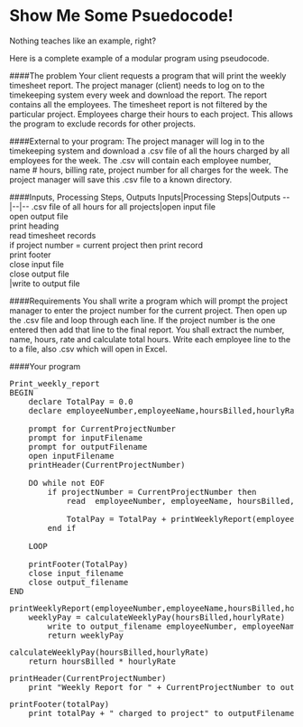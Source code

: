 # Show Me Some Psuedocode!

Nothing teaches like an example, right?

Here is a complete example of a modular program using pseudocode.

####The problem
Your client requests a program that will print the weekly timesheet report. The project manager (client) needs to log on to the timekeeping system every week and download the report. The report contains all the employees. The timesheet report is not filtered by the particular project. Employees charge their hours to each project. This allows the program to exclude records for other projects.

####External to your program:
The project manager will log in to the timekeeping system and download a .csv file of all the hours charged by all employees for the week. The .csv will contain each employee number, name # hours, billing rate, project number for all charges for the week. The project manager will save this .csv file to a known directory.


####Inputs, Processing Steps, Outputs
Inputs|Processing Steps|Outputs
--|--|--
.csv file of all hours for all projects|open input file<br/>open output file<br/>print heading<br/>read timesheet records<br/>if project number = current project then print record<br/>print footer<br/>close input file<br/>close output file<br/>|write to output file

####Requirements
You shall write a program which will prompt the project manager to enter the project number for the current project.
Then open up the .csv file and loop through each line. 
If the project number is the one entered then add that line to the final report. You shall extract the number, name, hours,  rate and calculate total hours. Write each employee line to the to a file, also .csv which will open in Excel.

####Your program
<pre>Print_weekly_report
BEGIN
    declare TotalPay = 0.0
    declare employeeNumber,employeeName,hoursBilled,hourlyRate
    
    prompt for CurrentProjectNumber
    prompt for inputFilename
    prompt for outputFilename
    open inputFilename
    printHeader(CurrentProjectNumber)
    
    DO while not EOF
        if projectNumber = CurrentProjectNumber then
            read  employeeNumber, employeeName, hoursBilled, hourlyRate
            
            TotalPay = TotalPay + printWeeklyReport(employeeNumber,employeeName,hoursBilled,hourlyRate)
        end if
        
    LOOP
    
    printFooter(TotalPay)
    close input_filename
    close output_filename
END</pre>

<pre>printWeeklyReport(employeeNumber,employeeName,hoursBilled,hourlyRate)
    weeklyPay = calculateWeeklyPay(hoursBilled,hourlyRate)
        write to output_filename employeeNumber, employeeName, weeklyPay
        return weeklyPay
</pre>
<pre>calculateWeeklyPay(hoursBilled,hourlyRate)
    return hoursBilled * hourlyRate
</pre>

<pre>printHeader(CurrentProjectNumber)
    print "Weekly Report for " + CurrentProjectNumber to outputFilename
</pre>    

<pre>printFooter(totalPay)
    print totalPay + " charged to project" to outputFilename
</pre>